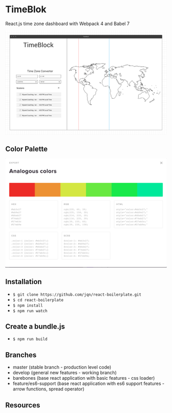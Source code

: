 # TimeBlok

React.js time zone dashboard with Webpack 4 and Babel 7

![featured-image](https://raw.githubusercontent.com/jqn/timeBlock/master/time-block.png)

## Color Palette

![featured-image](https://raw.githubusercontent.com/jqn/timeBlock/master/palette.png)

## Installation

- `$ git clone https://github.com/jqn/react-boilerplate.git`
- `$ cd react-boilerplate`
- `$ npm install`
- `$ npm run watch`

## Create a bundle.js

- `$ npm run build`

## Branches

- master (stable branch - production level code)
- develop (general new features - working branch)
- barebones (base react application with basic features - css loader)
- feature/es6-support (base react application with es6 support features - arrow functions, spread operator)

## Resources
